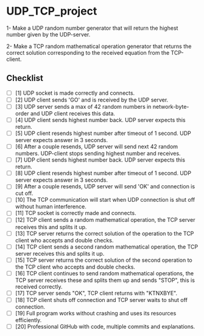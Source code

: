# UDP_TCP_project
1- Make a UDP random number generator that will return the highest number given by the UDP-server.

2- Make a TCP random mathematical operation generator that returns the correct solution corresponding to the received equation from the TCP-client.

## Checklist

- [ ] [1] UDP socket is made correctly and connects.
- [ ] [2] UDP client sends 'GO' and is received by the UDP server.
- [ ] [3] UDP server sends a max of 42 random numbers in network-byte-order and UDP client receives this data.
- [ ] [4] UDP client sends highest number back. UDP server expects this return.
- [ ] [5] UDP client resends highest number after timeout of 1 second. UDP server expects answer in 3 seconds.
- [ ] [6] After a couple resends, UDP server will send next 42 random numbers. UDP-client stops sending highest number and receives.
- [ ] [7] UDP client sends highest number back. UDP server expects this return.
- [ ] [8] UDP client resends highest number after timeout of 1 second. UDP server expects answer in 3 seconds.
- [ ] [9] After a couple resends, UDP server will send 'OK' and connection is cut off.
- [ ] [10] The TCP communication will start when UDP connection is shut off without human interference.
- [ ] [11] TCP socket is correctly made and connects.
- [ ] [12] TCP client sends a random mathematical operation, the TCP server receives this and splits it up.
- [ ] [13] TCP server returns the correct solution of the operation to the TCP client who accepts and double checks.
- [ ] [14] TCP client sends a second random mathematical operation, the TCP server receives this and splits it up.
- [ ] [15] TCP server returns the correct solution of the second operation to the TCP client who accepts and double checks.
- [ ] [16] TCP client continues to send random mathematical operations, the TCP server receives these and splits them up and sends "STOP", this is received correctly.
- [ ] [17] TCP server sends "OK", TCP client returns with "KTNXBYE".
- [ ] [18] TCP client shuts off connection and TCP server waits to shut off connection.
- [ ] [19] Full program works without crashing and uses its resources efficiently.
- [ ] [20] Professional GitHub with code, multiple commits and explanations.
